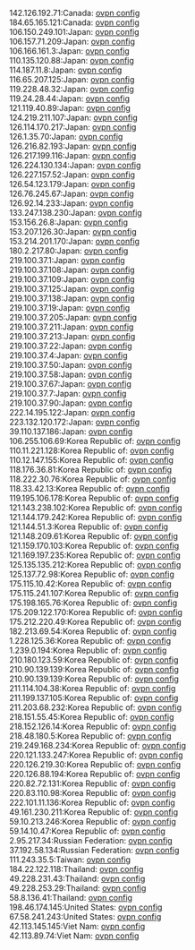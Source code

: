 142.126.192.71:Canada: [ovpn config](vpn/142_126_192_71.ovpn)  
184.65.165.121:Canada: [ovpn config](vpn/184_65_165_121.ovpn)  
106.150.249.101:Japan: [ovpn config](vpn/106_150_249_101.ovpn)  
106.157.71.209:Japan: [ovpn config](vpn/106_157_71_209.ovpn)  
106.166.161.3:Japan: [ovpn config](vpn/106_166_161_3.ovpn)  
110.135.120.88:Japan: [ovpn config](vpn/110_135_120_88.ovpn)  
114.187.11.8:Japan: [ovpn config](vpn/114_187_11_8.ovpn)  
116.65.207.125:Japan: [ovpn config](vpn/116_65_207_125.ovpn)  
119.228.48.32:Japan: [ovpn config](vpn/119_228_48_32.ovpn)  
119.24.28.44:Japan: [ovpn config](vpn/119_24_28_44.ovpn)  
121.119.40.89:Japan: [ovpn config](vpn/121_119_40_89.ovpn)  
124.219.211.107:Japan: [ovpn config](vpn/124_219_211_107.ovpn)  
126.114.170.217:Japan: [ovpn config](vpn/126_114_170_217.ovpn)  
126.1.35.70:Japan: [ovpn config](vpn/126_1_35_70.ovpn)  
126.216.82.193:Japan: [ovpn config](vpn/126_216_82_193.ovpn)  
126.217.199.116:Japan: [ovpn config](vpn/126_217_199_116.ovpn)  
126.224.130.134:Japan: [ovpn config](vpn/126_224_130_134.ovpn)  
126.227.157.52:Japan: [ovpn config](vpn/126_227_157_52.ovpn)  
126.54.123.179:Japan: [ovpn config](vpn/126_54_123_179.ovpn)  
126.76.245.67:Japan: [ovpn config](vpn/126_76_245_67.ovpn)  
126.92.14.233:Japan: [ovpn config](vpn/126_92_14_233.ovpn)  
133.247.138.230:Japan: [ovpn config](vpn/133_247_138_230.ovpn)  
153.156.26.8:Japan: [ovpn config](vpn/153_156_26_8.ovpn)  
153.207.126.30:Japan: [ovpn config](vpn/153_207_126_30.ovpn)  
153.214.201.170:Japan: [ovpn config](vpn/153_214_201_170.ovpn)  
180.2.217.80:Japan: [ovpn config](vpn/180_2_217_80.ovpn)  
219.100.37.1:Japan: [ovpn config](vpn/219_100_37_1.ovpn)  
219.100.37.108:Japan: [ovpn config](vpn/219_100_37_108.ovpn)  
219.100.37.109:Japan: [ovpn config](vpn/219_100_37_109.ovpn)  
219.100.37.125:Japan: [ovpn config](vpn/219_100_37_125.ovpn)  
219.100.37.138:Japan: [ovpn config](vpn/219_100_37_138.ovpn)  
219.100.37.19:Japan: [ovpn config](vpn/219_100_37_19.ovpn)  
219.100.37.205:Japan: [ovpn config](vpn/219_100_37_205.ovpn)  
219.100.37.211:Japan: [ovpn config](vpn/219_100_37_211.ovpn)  
219.100.37.213:Japan: [ovpn config](vpn/219_100_37_213.ovpn)  
219.100.37.22:Japan: [ovpn config](vpn/219_100_37_22.ovpn)  
219.100.37.4:Japan: [ovpn config](vpn/219_100_37_4.ovpn)  
219.100.37.50:Japan: [ovpn config](vpn/219_100_37_50.ovpn)  
219.100.37.58:Japan: [ovpn config](vpn/219_100_37_58.ovpn)  
219.100.37.67:Japan: [ovpn config](vpn/219_100_37_67.ovpn)  
219.100.37.7:Japan: [ovpn config](vpn/219_100_37_7.ovpn)  
219.100.37.90:Japan: [ovpn config](vpn/219_100_37_90.ovpn)  
222.14.195.122:Japan: [ovpn config](vpn/222_14_195_122.ovpn)  
223.132.120.172:Japan: [ovpn config](vpn/223_132_120_172.ovpn)  
39.110.137.186:Japan: [ovpn config](vpn/39_110_137_186.ovpn)  
106.255.106.69:Korea Republic of: [ovpn config](vpn/106_255_106_69.ovpn)  
110.11.221.128:Korea Republic of: [ovpn config](vpn/110_11_221_128.ovpn)  
110.12.147.155:Korea Republic of: [ovpn config](vpn/110_12_147_155.ovpn)  
118.176.36.81:Korea Republic of: [ovpn config](vpn/118_176_36_81.ovpn)  
118.222.30.76:Korea Republic of: [ovpn config](vpn/118_222_30_76.ovpn)  
118.33.42.13:Korea Republic of: [ovpn config](vpn/118_33_42_13.ovpn)  
119.195.106.178:Korea Republic of: [ovpn config](vpn/119_195_106_178.ovpn)  
121.143.238.102:Korea Republic of: [ovpn config](vpn/121_143_238_102.ovpn)  
121.144.179.242:Korea Republic of: [ovpn config](vpn/121_144_179_242.ovpn)  
121.144.51.3:Korea Republic of: [ovpn config](vpn/121_144_51_3.ovpn)  
121.148.209.61:Korea Republic of: [ovpn config](vpn/121_148_209_61.ovpn)  
121.159.170.103:Korea Republic of: [ovpn config](vpn/121_159_170_103.ovpn)  
121.169.197.235:Korea Republic of: [ovpn config](vpn/121_169_197_235.ovpn)  
125.135.135.212:Korea Republic of: [ovpn config](vpn/125_135_135_212.ovpn)  
125.137.72.98:Korea Republic of: [ovpn config](vpn/125_137_72_98.ovpn)  
175.115.10.42:Korea Republic of: [ovpn config](vpn/175_115_10_42.ovpn)  
175.115.241.107:Korea Republic of: [ovpn config](vpn/175_115_241_107.ovpn)  
175.198.165.76:Korea Republic of: [ovpn config](vpn/175_198_165_76.ovpn)  
175.209.122.170:Korea Republic of: [ovpn config](vpn/175_209_122_170.ovpn)  
175.212.220.49:Korea Republic of: [ovpn config](vpn/175_212_220_49.ovpn)  
182.213.69.54:Korea Republic of: [ovpn config](vpn/182_213_69_54.ovpn)  
1.228.125.36:Korea Republic of: [ovpn config](vpn/1_228_125_36.ovpn)  
1.239.0.194:Korea Republic of: [ovpn config](vpn/1_239_0_194.ovpn)  
210.180.123.59:Korea Republic of: [ovpn config](vpn/210_180_123_59.ovpn)  
210.90.139.139:Korea Republic of: [ovpn config](vpn/210_90_139_139.ovpn)  
210.90.139.139:Korea Republic of: [ovpn config](vpn/210_90_139_139.ovpn)  
211.114.104.38:Korea Republic of: [ovpn config](vpn/211_114_104_38.ovpn)  
211.199.137.105:Korea Republic of: [ovpn config](vpn/211_199_137_105.ovpn)  
211.203.68.232:Korea Republic of: [ovpn config](vpn/211_203_68_232.ovpn)  
218.151.55.45:Korea Republic of: [ovpn config](vpn/218_151_55_45.ovpn)  
218.152.126.14:Korea Republic of: [ovpn config](vpn/218_152_126_14.ovpn)  
218.48.180.5:Korea Republic of: [ovpn config](vpn/218_48_180_5.ovpn)  
219.249.168.234:Korea Republic of: [ovpn config](vpn/219_249_168_234.ovpn)  
220.121.133.247:Korea Republic of: [ovpn config](vpn/220_121_133_247.ovpn)  
220.126.219.30:Korea Republic of: [ovpn config](vpn/220_126_219_30.ovpn)  
220.126.88.194:Korea Republic of: [ovpn config](vpn/220_126_88_194.ovpn)  
220.82.72.131:Korea Republic of: [ovpn config](vpn/220_82_72_131.ovpn)  
220.83.110.98:Korea Republic of: [ovpn config](vpn/220_83_110_98.ovpn)  
222.101.11.136:Korea Republic of: [ovpn config](vpn/222_101_11_136.ovpn)  
49.161.230.211:Korea Republic of: [ovpn config](vpn/49_161_230_211.ovpn)  
59.10.213.246:Korea Republic of: [ovpn config](vpn/59_10_213_246.ovpn)  
59.14.10.47:Korea Republic of: [ovpn config](vpn/59_14_10_47.ovpn)  
2.95.217.34:Russian Federation: [ovpn config](vpn/2_95_217_34.ovpn)  
37.192.58.134:Russian Federation: [ovpn config](vpn/37_192_58_134.ovpn)  
111.243.35.5:Taiwan: [ovpn config](vpn/111_243_35_5.ovpn)  
184.22.122.118:Thailand: [ovpn config](vpn/184_22_122_118.ovpn)  
49.228.231.43:Thailand: [ovpn config](vpn/49_228_231_43.ovpn)  
49.228.253.29:Thailand: [ovpn config](vpn/49_228_253_29.ovpn)  
58.8.136.41:Thailand: [ovpn config](vpn/58_8_136_41.ovpn)  
198.46.174.145:United States: [ovpn config](vpn/198_46_174_145.ovpn)  
67.58.241.243:United States: [ovpn config](vpn/67_58_241_243.ovpn)  
42.113.145.145:Viet Nam: [ovpn config](vpn/42_113_145_145.ovpn)  
42.113.89.74:Viet Nam: [ovpn config](vpn/42_113_89_74.ovpn)  
